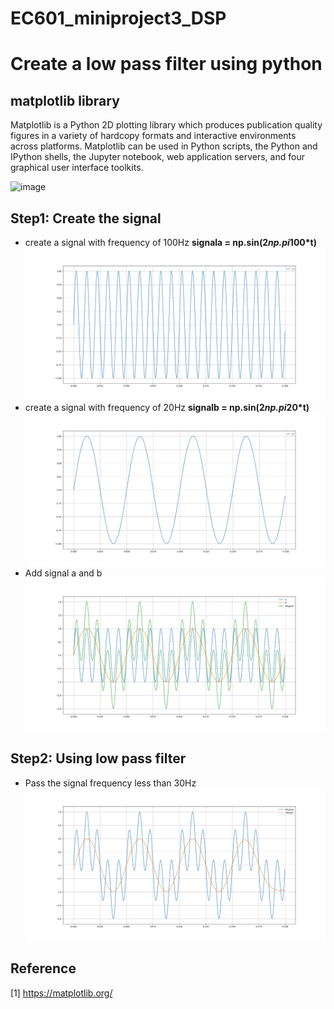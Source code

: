 # EC601_miniproject3_DSP

# Create a low pass filter using python
## matplotlib library
Matplotlib is a Python 2D plotting library which produces publication quality figures in a variety of hardcopy formats and interactive environments across platforms. Matplotlib can be used in Python scripts, the Python and IPython shells, the Jupyter notebook, web application servers, and four graphical user interface toolkits.

![image](https://matplotlib.org/_images/sphx_glr_histogram_thumb.png)
## Step1: Create the signal
* create a signal with frequency of 100Hz **signala = np.sin(2*np.pi*100*t)**
![image](https://github.com/Miketan1/EC601_miniproject3_DSP/blob/master/a.png)
* create a signal with frequency of 20Hz **signalb = np.sin(2*np.pi*20*t)**
![image](https://github.com/Miketan1/EC601_miniproject3_DSP/blob/master/b.png)
* Add signal a and b
![image](https://github.com/Miketan1/EC601_miniproject3_DSP/blob/master/c.png)
## Step2: Using low pass filter
* Pass the signal frequency less than 30Hz
![image](https://github.com/Miketan1/EC601_miniproject3_DSP/blob/master/Figure_1.png)
## Reference
[1] https://matplotlib.org/
